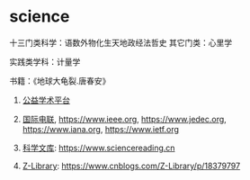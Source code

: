 # science

十三门类科学：语数外物化生天地政经法哲史
其它门类：心里学

实践类学科：计量学

书籍：《地球大龟裂.唐春安》

1. [公益学术平台](https://pubscholar.cn)

2. [国际电联](https://www.itu.int), <https://www.ieee.org>, <https://www.jedec.org>, <https://www.iana.org>, <https://www.ietf.org>

3. [科学文库](https://book.sciencereading.cn): <https://www.sciencereading.cn>

4. [Z-Library](https://topstip.com/the-worlds-largest-digital-library-z-library-newly-available-official-site-and-mirror): <https://www.cnblogs.com/Z-Library/p/18379797>
